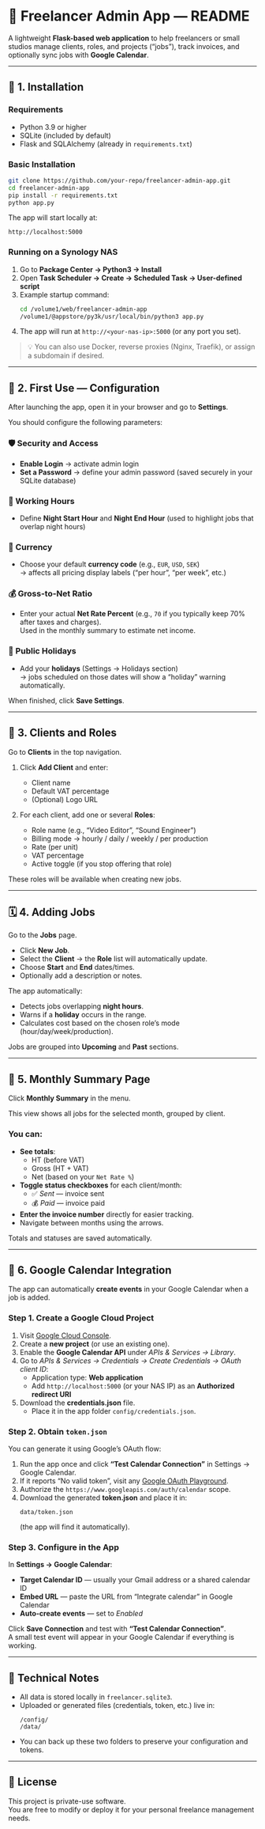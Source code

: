 # 📘 Freelancer Admin App — README

A lightweight **Flask-based web application** to help freelancers or small studios manage clients, roles, and projects (“jobs”), track invoices, and optionally sync jobs with **Google Calendar**.

---

## 🚀 1. Installation

### Requirements
- Python 3.9 or higher  
- SQLite (included by default)  
- Flask and SQLAlchemy (already in `requirements.txt`)

### Basic Installation

```bash
git clone https://github.com/your-repo/freelancer-admin-app.git
cd freelancer-admin-app
pip install -r requirements.txt
python app.py
```

The app will start locally at:

```
http://localhost:5000
```

### Running on a Synology NAS

1. Go to **Package Center → Python3 → Install**  
2. Open **Task Scheduler → Create → Scheduled Task → User-defined script**
3. Example startup command:
   ```bash
   cd /volume1/web/freelancer-admin-app
   /volume1/@appstore/py3k/usr/local/bin/python3 app.py
   ```
4. The app will run at `http://<your-nas-ip>:5000` (or any port you set).

> 💡 You can also use Docker, reverse proxies (Nginx, Traefik), or assign a subdomain if desired.

---

## 🧭 2. First Use — Configuration

After launching the app, open it in your browser and go to **Settings**.

You should configure the following parameters:

### 🛡️ Security and Access
- **Enable Login** → activate admin login  
- **Set a Password** → define your admin password (saved securely in your SQLite database)

### 🌙 Working Hours
- Define **Night Start Hour** and **Night End Hour** (used to highlight jobs that overlap night hours)

### 💱 Currency
- Choose your default **currency code** (e.g., `EUR`, `USD`, `SEK`)  
  → affects all pricing display labels (“per hour”, “per week”, etc.)

### 💰 Gross-to-Net Ratio
- Enter your actual **Net Rate Percent** (e.g., `70` if you typically keep 70% after taxes and charges).  
  Used in the monthly summary to estimate net income.

### 📅 Public Holidays
- Add your **holidays** (Settings → Holidays section)  
  → jobs scheduled on those dates will show a “holiday” warning automatically.

When finished, click **Save Settings**.

---

## 👥 3. Clients and Roles

Go to **Clients** in the top navigation.

1. Click **Add Client** and enter:
   - Client name  
   - Default VAT percentage  
   - (Optional) Logo URL  

2. For each client, add one or several **Roles**:
   - Role name (e.g., “Video Editor”, “Sound Engineer”)  
   - Billing mode → hourly / daily / weekly / per production  
   - Rate (per unit)  
   - VAT percentage  
   - Active toggle (if you stop offering that role)

These roles will be available when creating new jobs.

---

## 🗓️ 4. Adding Jobs

Go to the **Jobs** page.

- Click **New Job**.  
- Select the **Client** → the **Role** list will automatically update.  
- Choose **Start** and **End** dates/times.  
- Optionally add a description or notes.

The app automatically:
- Detects jobs overlapping **night hours**.
- Warns if a **holiday** occurs in the range.
- Calculates cost based on the chosen role’s mode (hour/day/week/production).

Jobs are grouped into **Upcoming** and **Past** sections.

---

## 📆 5. Monthly Summary Page

Click **Monthly Summary** in the menu.

This view shows all jobs for the selected month, grouped by client.

### You can:
- **See totals**:  
  - HT (before VAT)  
  - Gross (HT + VAT)  
  - Net (based on your `Net Rate %`)
- **Toggle status checkboxes** for each client/month:
  - ✅ *Sent* — invoice sent  
  - 💰 *Paid* — invoice paid  
- **Enter the invoice number** directly for easier tracking.  
- Navigate between months using the arrows.

Totals and statuses are saved automatically.

---

## 📅 6. Google Calendar Integration

The app can automatically **create events** in your Google Calendar when a job is added.

### Step 1. Create a Google Cloud Project
1. Visit [Google Cloud Console](https://console.cloud.google.com/).  
2. Create a **new project** (or use an existing one).  
3. Enable the **Google Calendar API** under *APIs & Services → Library*.  
4. Go to *APIs & Services → Credentials → Create Credentials → OAuth client ID*:
   - Application type: **Web application**
   - Add `http://localhost:5000` (or your NAS IP) as an **Authorized redirect URI**
5. Download the **credentials.json** file.  
   - Place it in the app folder `config/credentials.json`.

### Step 2. Obtain `token.json`
You can generate it using Google’s OAuth flow:
1. Run the app once and click **“Test Calendar Connection”** in Settings → Google Calendar.
2. If it reports “No valid token”, visit any [Google OAuth Playground](https://developers.google.com/oauthplayground/).
3. Authorize the `https://www.googleapis.com/auth/calendar` scope.
4. Download the generated **token.json** and place it in:
   ```
   data/token.json
   ```
   (the app will find it automatically).

### Step 3. Configure in the App
In **Settings → Google Calendar**:
- **Target Calendar ID** — usually your Gmail address or a shared calendar ID  
- **Embed URL** — paste the URL from “Integrate calendar” in Google Calendar  
- **Auto-create events** — set to *Enabled*

Click **Save Connection** and test with **“Test Calendar Connection”**.  
A small test event will appear in your Google Calendar if everything is working.

---

## 🧰 Technical Notes

- All data is stored locally in `freelancer.sqlite3`.  
- Uploaded or generated files (credentials, token, etc.) live in:
  ```
  /config/
  /data/
  ```
- You can back up these two folders to preserve your configuration and tokens.

---

## 🪪 License

This project is private-use software.  
You are free to modify or deploy it for your personal freelance management needs.
